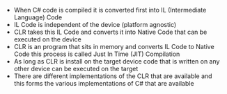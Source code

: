 * When C# code is compiled it is converted first into IL (Intermediate Language) Code
* IL Code is independent of the device (platform agnostic)
* CLR takes this IL Code and converts it into Native Code that can be executed on the device
* CLR is an program that sits in memory and converts IL Code to Native Code this process is called Just In Time (JIT) Compilation
* As long as CLR is install on the target device code that is written on any other device can be executed on the target
* There are different implementations of the CLR that are available and this forms the various implementations of C# that are available
